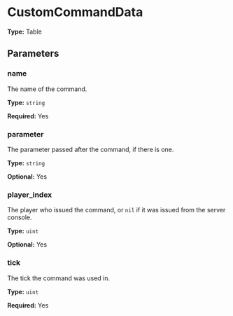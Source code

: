 # CustomCommandData

**Type:** Table

## Parameters

### name

The name of the command.

**Type:** `string`

**Required:** Yes

### parameter

The parameter passed after the command, if there is one.

**Type:** `string`

**Optional:** Yes

### player_index

The player who issued the command, or `nil` if it was issued from the server console.

**Type:** `uint`

**Optional:** Yes

### tick

The tick the command was used in.

**Type:** `uint`

**Required:** Yes

